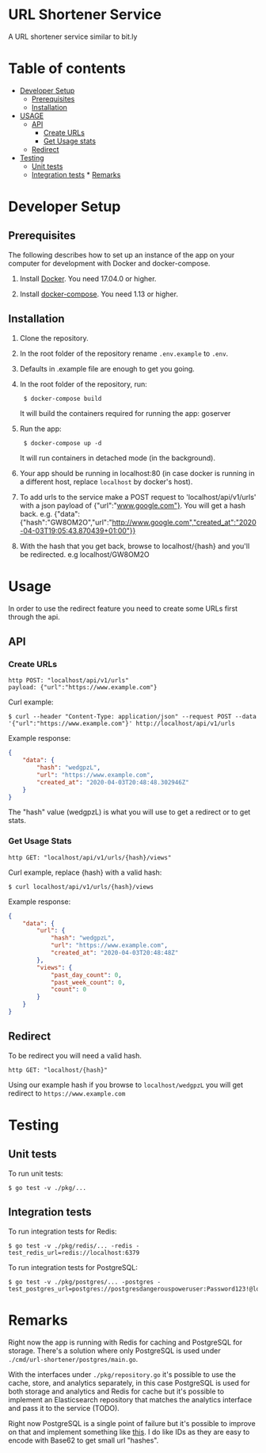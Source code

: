 # URL Shortener Service

A URL shortener service similar to bit.ly

Table of contents
=================
   * [Developer Setup](#developer-setup)
      * [Prerequisites](#prerequisites)
      * [Installation](#installation)
   * [USAGE](#usage)
      * [API](#api)
        * [Create URLs](#create-urls)
        * [Get Usage stats](#get-usage-stats)
      * [Redirect](#redirect)
   * [Testing](#testing)
   	  * [Unit tests](#unit-tests)
   	  * [Integration tests](#integration-tests)
	* [Remarks](#remarks)

# Developer Setup

## Prerequisites

The following describes how to set up an instance of the app on your
computer for development with Docker and docker-compose.

1. Install [Docker](https://docs.docker.com/engine/installation/). You need 17.04.0 or higher.

2. Install [docker-compose](https://docs.docker.com/compose/install/). You need 1.13 or higher.

## Installation

1. Clone the repository.

2. In the root folder of the repository rename `.env.example` to `.env`.

4. Defaults in .example file are enough to get you going.

5. In the root folder of the repository, run:
    
        $ docker-compose build

   It will build the containers required for running the app: goserver
   
6. Run the app:
        
        $ docker-compose up -d
        
    It will run containers in detached mode (in the background).

11. Your app should be running in localhost:80 (in case docker is running in a different host, replace `localhost` by docker's host).

12. To add urls to the service make a POST request to 'localhost/api/v1/urls' with a json payload of {"url":"www.google.com"}. You will get a hash back. e.g. {"data":{"hash":"GW8OM2O","url":"http://www.google.com","created_at":"2020-04-03T19:05:43.870439+01:00"}}

13. With the hash that you get back, browse to localhost/{hash} and you'll be redirected. e.g localhost/GW8OM2O


# Usage

In order to use the redirect feature you need to create some URLs first through the api.

## API

### Create URLs

	
```
http POST: "localhost/api/v1/urls"
payload: {"url":"https://www.example.com"}
```
    
Curl example:

```
$ curl --header "Content-Type: application/json" --request POST --data '{"url":"https://www.example.com"}' http://localhost/api/v1/urls 
```

Example response:
```json
{
    "data": {
        "hash": "wedgpzL",
        "url": "https://www.example.com",
        "created_at": "2020-04-03T20:48:48.302946Z"
    }
}
```
The "hash" value (wedgpzL) is what you will use to get a redirect or to get stats.

### Get Usage Stats
```
http GET: "localhost/api/v1/urls/{hash}/views"
```
    
Curl example, replace {hash} with a valid hash:

```
$ curl localhost/api/v1/urls/{hash}/views
```

Example response:
```json
{
    "data": {
        "url": {
            "hash": "wedgpzL",
            "url": "https://www.example.com",
            "created_at": "2020-04-03T20:48:48Z"
        },
        "views": {
            "past_day_count": 0,
            "past_week_count": 0,
            "count": 0
        }
    }
}
```


## Redirect

To be redirect you will need a valid hash.

```
http GET: "localhost/{hash}"
```

Using our example hash if you browse to `localhost/wedgpzL` you will get redirect to `https://www.example.com`



# Testing

## Unit tests
To run unit tests:

    $ go test -v ./pkg/... 

## Integration tests
To run integration tests for Redis:

    $ go test -v ./pkg/redis/... -redis -test_redis_url=redis://localhost:6379

To run integration tests for PostgreSQL:

    $ go test -v ./pkg/postgres/... -postgres -test_postgres_url=postgres://postgresdangerouspoweruser:Password123!@localhost:5432/urlshortener


# Remarks

Right now the app is running with Redis for caching and PostgreSQL for storage. There's a solution where only PostgreSQL is used under `./cmd/url-shortener/postgres/main.go`. 

With the interfaces under `./pkg/repository.go` it's possible to use the cache, store, and analytics separately, in this case PostgreSQL is used for both storage and analytics and Redis for cache but it's possible to implement an Elasticsearch repository that matches the analytics interface and pass it to the service (TODO).

Right now PostgreSQL is a single point of failure but it's possible to improve on that and implement something like [this](https://code.flickr.net/2010/02/08/ticket-servers-distributed-unique-primary-keys-on-the-cheap/). I do like IDs as they are easy to encode with Base62 to get small url "hashes".
